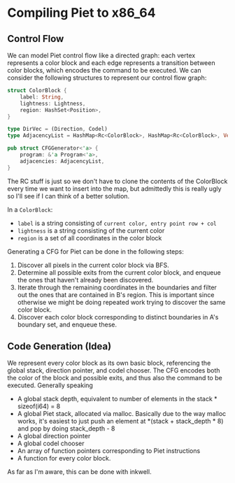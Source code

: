 # Compiling Piet to x86_64

## Control Flow

We can model Piet control flow like a directed graph: each vertex represents a color block and each edge represents a transition between color blocks, which encodes the command to be executed.  We can consider the following structures to represent our control flow graph: 

```Rust
struct ColorBlock {
    label: String,
    lightness: Lightness,
    region: HashSet<Position>,
}

type DirVec = (Direction, Codel)
type AdjacencyList = HashMap<Rc<ColorBlock>, HashMap<Rc<ColorBlock>, Vec<DirVec>>>;

pub struct CFGGenerator<'a> {
    program: &'a Program<'a>,
    adjacencies: AdjacencyList,
}
```

The RC stuff is just so we don't have to clone the contents of the ColorBlock every time we want to insert into the map, but admittedly this is really ugly so I'll see if I can think of a better solution.

In a `ColorBlock`:
* `label` is a string consisting of `current color, entry point row + col`
* `lightness` is a string consisting of the current color
* `region` is a set of all coordinates in the color block

Generating a CFG for Piet can be done in the following steps:

1. Discover all pixels in the current color block via BFS.  
2. Determine all possible exits from the current color block, and enqueue the ones that haven't already been discovered.
3. Iterate through the remaining coordinates in the boundaries and filter out the ones that are contained in B's region.  This is important since otherwise we might be doing repeated work trying to discover the same color block.
4. Discover each color block corresponding to distinct boundaries in A's boundary set, and enqueue these.

## Code Generation (Idea)

We represent every color block as its own basic block, referencing the global stack, direction pointer, and codel chooser. The CFG encodes both the color of the block and possible exits, and thus also the command to be executed.  Generally speaking

* A global stack depth, equivalent to number of elements in the stack * sizeof(i64) = 8
* A global Piet stack, allocated via malloc.  Basically due to the way malloc works, it's easiest to just push an element at *(stack + stack_depth * 8) and pop by doing stack_depth - 8
* A global direction pointer
* A global codel chooser
* An array of function pointers corresponding to Piet instructions
* A function for every color block.

As far as I'm aware, this can be done with inkwell.

